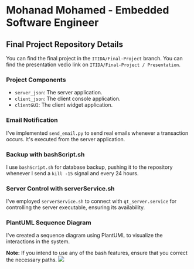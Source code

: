# Mohanad Mohamed - Embedded Software Engineer

## Final Project Repository Details
You can find the final project in the `ITIDA/Final-Project` branch.
You can find the presentation vedio link on `ITIDA/Final-Project / Presentation`.

### Project Components
- `server_json`: The server application.
- `client_json`: The client console application.
- `clientGUI`: The client widget application.

### Email Notification
I've implemented `send_email.py` to send real emails whenever a transaction occurs. It's executed from the server application.

### Backup with bashScript.sh
I use `bashScript.sh` for database backup, pushing it to the repository whenever I send a `kill -15` signal and every 24 hours.

### Server Control with serverService.sh
I've employed `serverService.sh` to connect with `qt_server.service` for controlling the server executable, ensuring its availability.

### PlantUML Sequence Diagram
I've created a sequence diagram using PlantUML to visualize the interactions in the system.

**Note:** If you intend to use any of the bash features, ensure that you correct the necessary paths.
<img src="https://t.bkit.co/w_659b198596558.gif" />
